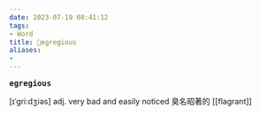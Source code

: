 ```yaml
---
date: 2023-07-19 08:41:12
tags: 
- Word
title: 📖egregious
aliases: 
- 
---
```


<pre><strong>egregious</strong></pre>
[ɪˈgri:dʒiəs]
adj. very bad and easily noticed 臭名昭著的
[[flagrant]]